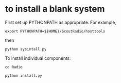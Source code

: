# to install a blank system
First set up PYTHONPATH as appropriate. For example,

```export PYTHONPATH=${HOME}/ScoutRadio/hosttools```

then

```python sysintall.py```

To install individual components:

```cd Radio```

```python install.py```